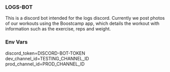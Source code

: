 ### LOGS-BOT
This is a discord bot intended for the logs discord. Currently we post photos of our workouts using the Boostcamp app, which details the workout with information such as the exercise, reps and weight.
### Env Vars
discord_token=DISCORD-BOT-TOKEN <br>
dev_channel_id=TESTING_CHANNEL_ID<br>
prod_channel_id=PROD_CHANNEL_ID<br>
